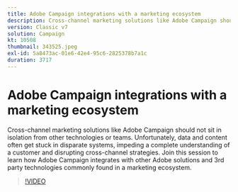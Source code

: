 ```yaml
---
title: Adobe Campaign integrations with a marketing ecosystem
description: Cross-channel marketing solutions like Adobe Campaign should not sit in isolation from other technologies or teams.
version: Classic v7
solution: Campaign
kt: 10508
thumbnail: 343525.jpeg
exl-id: 5a8473ac-01e6-42e4-95c6-2825378b7a1c
duration: 3717
---
```

# Adobe Campaign integrations with a marketing ecosystem

Cross-channel marketing solutions like Adobe Campaign should not sit in isolation from other technologies or teams. Unfortunately, data and content often get stuck in disparate systems, impeding a complete understanding of a customer and disrupting cross-channel strategies. Join this session to learn how Adobe Campaign integrates with other Adobe solutions and 3rd party technologies commonly found in a marketing ecosystem.

>[!VIDEO](https://video.tv.adobe.com/v/343525/?quality=12&learn=on)
